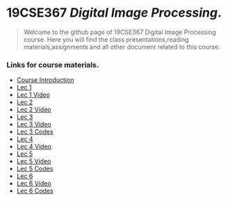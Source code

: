 # 19CSE367 _Digital Image Processing_.
> Welcome to the github page of 19CSE367 Digital Image Processing course. Here you will find the class presentations,reading materials,assignments and all other document related to this course.

### Links for course materials.
- [Course Introduction][intro_pdf]
- [Lec 1][Lec1_pdf]
- [Lec 1 Video][Lec1_vid]
- [Lec 2][Lec2_pdf]
- [Lec 2 Video][Lec2_vid]
- [Lec 3][Lec3_pdf]
- [Lec 3 Video][Lec3_vid]
- [Lec 3 Codes][Lec3_code]
- [Lec 4][Lec4_pdf]
- [Lec 4 Video][Lec4_vid]
- [Lec 5][Lec5_pdf]
- [Lec 5 Video][Lec5_vid]
- [Lec 5 Codes][Lec5_code]
- [Lec 6][Lec6_pdf]
- [Lec 6 Video][Lec6_vid]
- [Lec 6 Codes][Lec6_code]


[intro_pdf]:https://github.com/sarathtv/19CSE367-Digital-Image-Processing/blob/master/Lectures/Course%20Intro.pdf

[Lec1_pdf]:https://github.com/sarathtv/19CSE367-Digital-Image-Processing/blob/master/Lectures/19CSE367_L1.pdf
[Lec1_vid]:https://youtu.be/_pYun1XHU8U

[Lec2_pdf]:https://github.com/sarathtv/19CSE367-Digital-Image-Processing/blob/master/Lectures/19CSE367_L2.pdf
[Lec2_vid]:https://youtu.be/mAuxZZTdt1A

[Lec3_pdf]:https://github.com/sarathtv/19CSE367-Digital-Image-Processing/blob/master/Lectures/19CSE367_L3.pdf
[Lec3_vid]:https://youtu.be/KZvu4s7DgVo
[Lec3_code]:https://github.com/sarathtv/19CSE367-Digital-Image-Processing/tree/master/Additional%20Materials/L3_Code


[Lec4_pdf]:https://github.com/sarathtv/19CSE367-Digital-Image-Processing/blob/master/Lectures/19CSE367_L4.pdf
[Lec4_vid]:https://youtu.be/UMaNbhcXofs

[Lec5_pdf]:https://github.com/sarathtv/19CSE367-Digital-Image-Processing/blob/master/Lectures/19CSE367_L5.pdf
[Lec5_vid]:https://youtu.be/jRp1kY-fOq4
[Lec5_code]:https://github.com/sarathtv/19CSE367-Digital-Image-Processing/tree/master/Additional%20Materials/L5_Code

[Lec6_pdf]:https://github.com/sarathtv/19CSE367-Digital-Image-Processing/blob/master/Lectures/19CSE367_L6.pdf
[Lec6_vid]:https://youtu.be/_PPXtiEr7n8
[Lec6_code]:https://github.com/sarathtv/19CSE367-Digital-Image-Processing/tree/master/Additional%20Materials/L6_Code